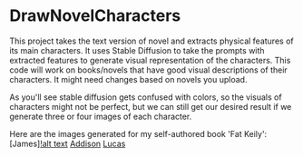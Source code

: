 # DrawNovelCharacters
This project takes the text version of novel and extracts physical features of its main characters. It uses Stable Diffusion to take the prompts with extracted features to generate visual representation of the characters. This code will work on books/novels that have good visual descriptions of their characters. It might need changes based on novels you upload.

As you'll see stable diffusion gets confused with colors, so the visuals of characters might not be perfect, but we can still get our desired result if we generate three or four images of each character.

Here are the images generated for my self-authored book 'Fat Keily':
[James][!alt text](James.PNG)
[Addison](Addison.PNG)
[Lucas](Lucas.PNG)

